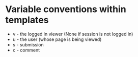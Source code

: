 # Variable conventions within templates

* v - the logged in viewer (None if session is not logged in)
* u - the user (whose page is being viewed)
* s - submission
* c - comment
